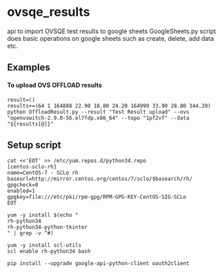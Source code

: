 # ovsqe_results
api to import OVSQE test results to google sheets
GoogleSheets.py script does basic operations on google sheets such as create, delete, add data etc.

## Examples
#### To upload OVS OFFLOAD results
```
result=()
results+=(64 1 164888 22.90 18.80 24.20 164999 33.90 28.80 344.20)
python OffloadResult.py --result "Test Result upload" --ovs "openvswitch-2.9.0-56.el7fdp.x86_64" --topo "1pf2vf" --data "${results[@]}"
```

## Setup script
```
cat <<'EOT' >> /etc/yum.repos.d/python34.repo
[centos-sclo-rh]
name=CentOS-7 - SCLo rh
baseurl=http://mirror.centos.org/centos/7/sclo/$basearch/rh/
gpgcheck=0
enabled=1
gpgkey=file:///etc/pki/rpm-gpg/RPM-GPG-KEY-CentOS-SIG-SCLo
EOT

yum -y install $(echo "
rh-python34
rh-python34-python-tkinter
" | grep -v ^#)

yum -y install scl-utils
scl enable rh-python34 bash

pip install --upgrade google-api-python-client oauth2client
```
